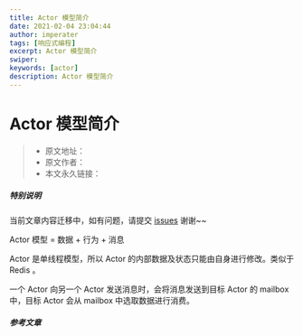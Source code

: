 ```yaml
---
title: Actor 模型简介
date: 2021-02-04 23:04:44
author: imperater
tags: [响应式编程]
excerpt: Actor 模型简介
swiper:
keywords: [actor]
description: Actor 模型简介
---
```


# Actor 模型简介

> * 原文地址：[]()
> * 原文作者：[]()
> * 本文永久链接：[]()

##### **特别说明**

当前文章内容迁移中，如有问题，请提交 [issues](https://github.com/Starrier/starrier.github.io/issues) 谢谢~~


Actor 模型 = 数据 + 行为 + 消息

Actor 是单线程模型，所以 Actor 的内部数据及状态只能由自身进行修改。类似于 Redis 。

一个 Actor 向另一个 Actor 发送消息时，会将消息发送到目标 Actor 的 mailbox 中，目标 Actor 会从 mailbox 中选取数据进行消费。

##### 参考文章

